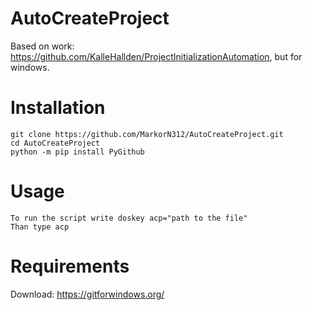 # AutoCreateProject
Based on work: https://github.com/KalleHallden/ProjectInitializationAutomation, but for windows.

# Installation
```batch
git clone https://github.com/MarkorN312/AutoCreateProject.git
cd AutoCreateProject
python -m pip install PyGithub
```

# Usage
```batch
To run the script write doskey acp="path to the file"
Than type acp
```

# Requirements
Download: https://gitforwindows.org/
